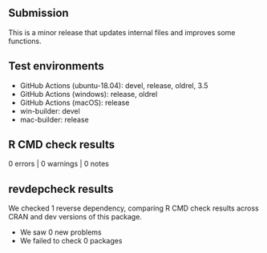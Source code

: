 ## Submission

This is a minor release that updates internal files and improves some functions.

## Test environments

* GitHub Actions (ubuntu-18.04): devel, release, oldrel, 3.5
* GitHub Actions (windows): release, oldrel
* GitHub Actions (macOS): release
* win-builder: devel
* mac-builder: release

## R CMD check results

0 errors | 0 warnings | 0 notes

## revdepcheck results

We checked 1 reverse dependency, comparing R CMD check results across CRAN and dev versions of this package.

 * We saw 0 new problems
 * We failed to check 0 packages
